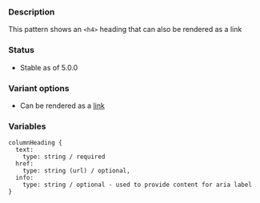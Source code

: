 ### Description
This pattern shows an `<h4>` heading that can also be rendered as a link

### Status
* Stable as of 5.0.0

### Variant options
* Can be rendered as a [link](./?p=atoms-column-heading-as-link)

### Variables
~~~
columnHeading {
  text: 
    type: string / required
  href: 
    type: string (url) / optional,
  info:
    type: string / optional - used to provide content for aria label
}
~~~
